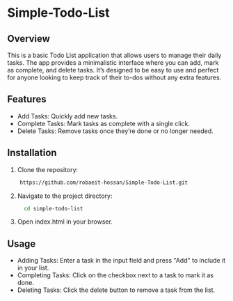 # Simple-Todo-List

## Overview

This is a basic Todo List application that allows users to manage their daily tasks. The app provides a minimalistic interface where you can add, mark as complete, and delete tasks. It’s designed to be easy to use and perfect for anyone looking to keep track of their to-dos without any extra features.

## Features
  - Add Tasks: Quickly add new tasks.
  - Complete Tasks: Mark tasks as complete with a single click.
  - Delete Tasks: Remove tasks once they’re done or no longer needed.
## Installation
  1. Clone the repository:
     
   ```bash
       https://github.com/robaeit-hossan/Simple-Todo-List.git
```
  2. Navigate to the project directory:

     ```bash
       cd simple-todo-list
     ```
   3. Open index.html in your browser.
      
## Usage
 - Adding Tasks: Enter a task in the input field and press "Add" to include it in your list.
 - Completing Tasks: Click on the checkbox next to a task to mark it as done.
 - Deleting Tasks: Click the delete button to remove a task from the list.
   

